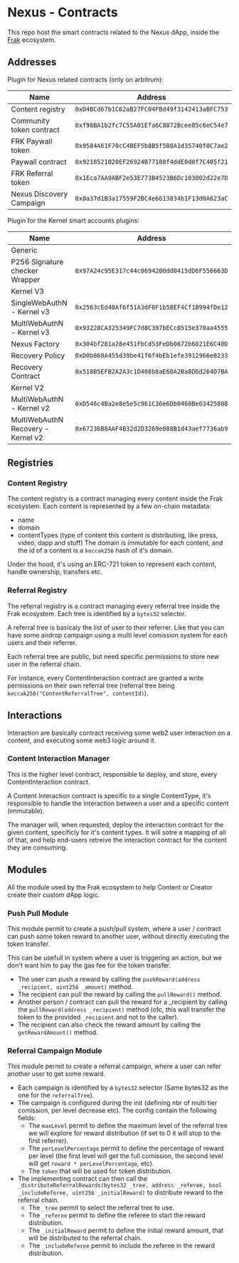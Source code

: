 # Nexus - Contracts

This repo host the smart contracts related to the Nexus dApp, inside the [Frak](https://frak.id/) ecosystem.

## Addresses

Plugin for Nexus related contracts (only on arbitrum):

| Name                                  | Address                                       |
|--                                     |--                                             |
| Content registry                      | `0xD4BCd67b1C62aB27FC04FBd49f3142413aBFC753`  |
| Community token contract              | `0xf98BA1b2fc7C55A01Efa6C8872Bcee85c6eC54e7`  |
| FRK Paywall token                     | `0x9584A61F70cC4BEF5b8B5f588A1d35740f0C7ae2`  |
| Paywall contract                      | `0x9218521020EF26924B77188f4ddE0d0f7C405f21`  |
| FRK Referral token                    | `0x1Eca7AA9ABF2e53E773B4523B6Dc103002d22e7D`  |
| Nexus Discovery Campaign              | `0x8a37d1B3a17559F2BC4e6613834b1F13d0A623aC`  |

Plugin for the Kernel smart accounts plugins:

| Name                                  | Address                                       |
|--                                     |--                                             |
| Generic                                                                               |
| P256 Signature checker Wrapper        | `0x97A24c95E317c44c0694200dd0415dD6F556663D`  |
| Kernel V3                                                                             |
| SingleWebAuthN - Kernel v3            | `0x2563cEd40Af6f51A3dF0F1b58EF4Cf1B994fDe12`  |
| MultiWebAuthN - Kernel v3             | `0x93228CA325349FC7d8C397bECc0515e370aa4555`  |
| Nexus Factory                         | `0x304bf281a28e451FbCd53FeDb0672b6021E6C40D`  |
| Recovery Policy                       | `0xD0b868A455d39be41f6f4bEb1efe3912966e8233`  |
| Recovery Contract                     | `0x518B5EFB2A2A3c1D408b8aE60A2Ba8D6d264D7BA`  |
| Kernel V2                                                                             |
| MultiWebAuthN - Kernel v2             | `0xD546c4Ba2e8e5e5c961C36e6Db0460Be03425808`  |
| MultiWebAuthN Recovery - Kernel v2    | `0x67236B8AAF4B32d2D3269e088B1d43aef7736ab9`  |

## Registries

### Content Registry

The content registry is a contract managing every content inside the Frak ecosystem.
Each content is represented by a few on-chain metadata:
 - name
 - domain
 - contentTypes (type of content this content is distributing, like press, video, dapp and stuff)
The domain is immutable for each content, and the id of a content is a `keccak256` hash of it's domain.

Under the hood, it's using an ERC-721 token to represent each content, handle ownership, transfers etc.

### Referral Registry

The referral registry is a contract managing every referral tree inside the Frak ecosystem.
Each tree is identified by a `bytes32` selector.

A referral tree is basicaly the list of user to their referrer. 
Like that you can have some airdrop campaign using a multi level comission system for each users and their referrer.

Each referral tree are public, but need specific permissions to store new user in the referral chain.

For instance, every ContentInteraction contract are granted a write permissions on their own referral tree (referral tree being `keccak256("ContentReferralTree", contentId)`).

## Interactions

Interaction are basically contract receiving some web2 user interaction on a content, and executing some web3 logic around it.

### Content Interaction Manager

This is the higher level contract, responsible to deploy, and store, every ContentInteraction contract.

A Content Interaction contract is specific to a single ContentType, it's responsible to handle the interaction between a user and a specific content (immutable).

The manager will, when requested, deploy the interaction contract for the given content, specificly for it's content types. It will sotre a mapping of all of that, and help end-users retreive the interaction contract for the content they are consuming.

## Modules

All the module used by the Frak ecosystem to help Content or Creator create their custom dApp logic.

### Push Pull Module

This module permit to create a push/pull system, where a user / contract can push some token reward to another user, without directly executing the token transfer.

This can be usefull in system where a user is triggering an action, but we don't want him to pay the gas fee for the token transfer.

- The user can push a reward by calling the `pushReward(address _recipient, uint256 _amount)` method.
- The recipient can pull the reward by calling the `pullReward()` method.
- Another person / contract can pull the reward for a _recipient by calling the `pullReward(address _recipient)` method (ofc, this wall transfer the token to the provided `_recipient` and not to the caller).
- The recipient can also check the reward amount by calling the `getRewardAmount()` method.

### Referral Campaign Module

This module permit to create a referral campaign, where a user can refer another user to get some reward.

- Each campaign is identified by a `bytes32` selector (Same bytes32 as the one for the `referralTree`).
- The campaign is configured during the init (defining nbr of multi tier comission, per level decrease etc). The config contain the following fields:
    - The `maxLevel` permit to define the maximum level of the referral tree we will explore for reward distribution (if set to 0 it will stop to the first referrer).
    - The `perLevelPercentage` permit to define the percentage of reward per level (the first level will get the full comission, the second level will get `reward * perLevelPercentage`, etc).
    - The `token` that will be used for token distribution.
- The implementing contract can then call the `_distributeReferralRewards(bytes32 _tree, address _referee, bool _includeReferee, uint256 _initialReward)` to distribute reward to the referral chain.
    - The `_tree` permit to select the referral tree to use.
    - The `_referee` permit to define the referee to start the reward distribution.
    - The `_initialReward` permit to define the initial reward amount, that will be distributed to the referral chain.
    - The `_includeReferee` permit to include the referee in the reward distribution.

